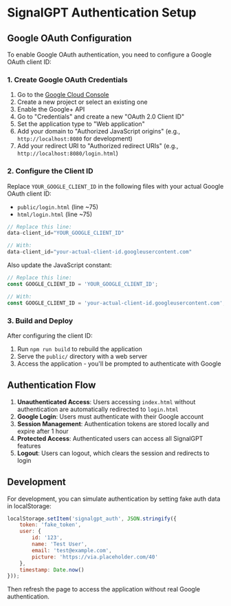 # SignalGPT Authentication Setup

## Google OAuth Configuration

To enable Google OAuth authentication, you need to configure a Google OAuth client ID:

### 1. Create Google OAuth Credentials

1. Go to the [Google Cloud Console](https://console.cloud.google.com/)
2. Create a new project or select an existing one
3. Enable the Google+ API
4. Go to "Credentials" and create a new "OAuth 2.0 Client ID"
5. Set the application type to "Web application"
6. Add your domain to "Authorized JavaScript origins" (e.g., `http://localhost:8080` for development)
7. Add your redirect URI to "Authorized redirect URIs" (e.g., `http://localhost:8080/login.html`)

### 2. Configure the Client ID

Replace `YOUR_GOOGLE_CLIENT_ID` in the following files with your actual Google OAuth client ID:

- `public/login.html` (line ~75)
- `html/login.html` (line ~75)

```javascript
// Replace this line:
data-client_id="YOUR_GOOGLE_CLIENT_ID"

// With:
data-client_id="your-actual-client-id.googleusercontent.com"
```

Also update the JavaScript constant:

```javascript
// Replace this line:
const GOOGLE_CLIENT_ID = 'YOUR_GOOGLE_CLIENT_ID';

// With:
const GOOGLE_CLIENT_ID = 'your-actual-client-id.googleusercontent.com';
```

### 3. Build and Deploy

After configuring the client ID:

1. Run `npm run build` to rebuild the application
2. Serve the `public/` directory with a web server
3. Access the application - you'll be prompted to authenticate with Google

## Authentication Flow

1. **Unauthenticated Access**: Users accessing `index.html` without authentication are automatically redirected to `login.html`
2. **Google Login**: Users must authenticate with their Google account
3. **Session Management**: Authentication tokens are stored locally and expire after 1 hour
4. **Protected Access**: Authenticated users can access all SignalGPT features
5. **Logout**: Users can logout, which clears the session and redirects to login

## Development

For development, you can simulate authentication by setting fake auth data in localStorage:

```javascript
localStorage.setItem('signalgpt_auth', JSON.stringify({
    token: 'fake_token',
    user: {
        id: '123',
        name: 'Test User',
        email: 'test@example.com',
        picture: 'https://via.placeholder.com/40'
    },
    timestamp: Date.now()
}));
```

Then refresh the page to access the application without real Google authentication.